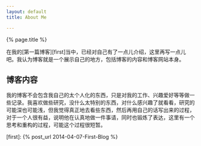 ```yaml
---
layout: default
title: About Me

---
```


{% page.title %}

在我的[第一篇博客][first]当中，已经对自己有了一点儿介绍，这里再写一点儿吧。我认为博客就是一个展示自己的地方，包括博客的内容和博客网站本身。

## 博客内容

我的博客不会包含我自己的太个人化的东西，只是对我的工作、兴趣爱好等等做一些记录。我喜欢做些研究，没什么太特别的东西，对什么感兴趣了就看看，研究的可能深也可能浅，但我觉得真正地去看些东西，然后再用自己的话写出来的过程，对于一个人很有益，说明他在认真地做一件事请，同时也锻炼了表达，这里有一个思考和重构的过程，可能这个过程很短暂。

[first]: {% post_url 2014-04-07-First-Blog %}
